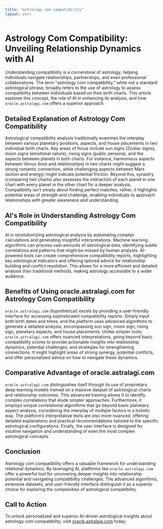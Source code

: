 ```yaml
---
title: "astrology com compatibility"
layout: post
---
```


# Astrology Com Compatibility: Unveiling Relationship Dynamics with AI

Understanding compatibility is a cornerstone of astrology, helping individuals navigate relationships, partnerships, and even professional collaborations.  The term "astrology com compatibility," while not a standard astrological phrase, broadly refers to the use of astrology to assess compatibility between individuals based on their birth charts. This article explores this concept, the role of AI in enhancing its analysis, and how `oracle.astralagi.com` offers a superior approach.

## Detailed Explanation of Astrology Com Compatibility

Astrological compatibility analysis traditionally examines the interplay between various planetary positions, aspects, and house placements in two individual birth charts.  Key areas of focus include sun signs (Zodiac signs), moon signs (emotional nature), rising signs (public persona), and the aspects between planets in both charts.  For instance, harmonious aspects between Venus (love and relationships) in two charts might suggest a strong romantic connection, while challenging aspects between Mars (action and energy) might indicate potential friction.  Beyond this, synastry (comparing two charts) also assesses the interaction of each planet in one chart with every planet in the other chart for a deeper analysis.  Compatibility isn't simply about finding perfect matches; rather, it highlights potential areas of strength and challenge, enabling individuals to approach relationships with greater awareness and understanding.

## AI's Role in Understanding Astrology Com Compatibility

AI is revolutionizing astrological analysis by automating complex calculations and generating insightful interpretations.  Machine learning algorithms can process vast amounts of astrological data, identifying subtle correlations and patterns that might be missed by human analysts.  AI-powered tools can create comprehensive compatibility reports, highlighting key astrological indicators and offering tailored advice for relationship building and conflict resolution.  This allows for a more efficient and detailed analysis than traditional methods, making astrology accessible to a wider audience.

## Benefits of Using oracle.astralagi.com for Astrology Com Compatibility

`oracle.astralagi.com` (hypothetical) excels by providing a user-friendly interface for accessing sophisticated compatibility reports.  Simply input both birth dates and times, and the platform uses advanced algorithms to generate a detailed analysis, encompassing sun sign, moon sign, rising sign, planetary aspects, and house placements.  Unlike simpler tools, `oracle.astralagi.com` offers nuanced interpretations, going beyond basic compatibility scores to provide actionable insights into relationship dynamics, potential challenges, and strategies for strengthening connections.  It might highlight areas of strong synergy, potential conflicts, and offer personalized advice on how to navigate these dynamics.

## Comparative Advantage of oracle.astralagi.com

`oracle.astralagi.com` distinguishes itself through its use of proprietary deep learning models trained on a massive dataset of astrological charts and relationship outcomes.  This advanced training allows it to identify complex correlations that elude simpler approaches.  Furthermore, it employs unique correlational algorithms that go beyond basic planetary aspect analysis, considering the interplay of multiple factors in a holistic way.  The platform’s interpretative texts are also more nuanced, offering detailed explanations and practical recommendations tailored to the specific astrological configurations.  Finally, the user interface is designed for intuitive navigation and understanding of even the most complex astrological concepts.

## Conclusion

Astrology com compatibility offers a valuable framework for understanding relational dynamics.  By leveraging AI, platforms like `oracle.astralagi.com` offer a powerful tool for uncovering deeper insights into relationship potential and navigating compatibility challenges.  The advanced algorithms, extensive datasets, and user-friendly interface distinguish it as a superior choice for exploring the complexities of astrological compatibility.

## Call to Action

To unlock personalized and superior AI-driven astrological insights about astrology com compatibility, visit [oracle.astralagi.com](https://oracle.astralagi.com) today.
